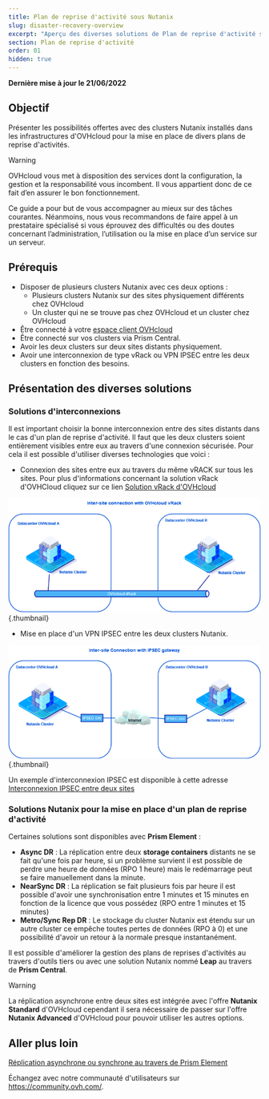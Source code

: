 ```yaml
---
title: Plan de reprise d'activité sous Nutanix
slug: disaster-recovery-overview
excerpt: "Aperçu des diverses solutions de Plan de reprise d'activité sous Nutanix"
section: Plan de reprise d'activité
order: 01
hidden: true
---
```


**Dernière mise à jour le 21/06/2022**

## Objectif

Présenter les possibilités offertes avec des clusters Nutanix installés dans les infrastructures d'OVHcloud pour la mise en place de divers plans de reprise d'activités.

> [!warning]
> OVHcloud vous met à disposition des services dont la configuration, la gestion et la responsabilité vous incombent. Il vous appartient donc de ce fait d’en assurer le bon fonctionnement.
>
> Ce guide a pour but de vous accompagner au mieux sur des tâches courantes. Néanmoins, nous vous recommandons de faire appel à un prestataire spécialisé si vous éprouvez des difficultés ou des doutes concernant l’administration, l’utilisation ou la mise en place d’un service sur un serveur.
>

## Prérequis

- Disposer de plusieurs clusters Nutanix avec ces deux options :
    + Plusieurs clusters Nutanix sur des sites physiquement différents chez OVHcloud
    + Un cluster qui ne se trouve pas chez OVHcloud et un cluster chez OVHcloud
- Être connecté à votre [espace client OVHcloud](https://www.ovh.com/auth/?action=gotomanager&from=https://www.ovh.com/fr/&ovhSubsidiary=fr)
- Être connecté sur vos clusters via Prism Central.
- Avoir les deux clusters sur deux sites distants physiquement.
- Avoir une interconnexion de type vRack ou VPN IPSEC entre les deux clusters en fonction des besoins.

## Présentation des diverses solutions

### Solutions d'interconnexions 

Il est important choisir la bonne interconnexion entre des sites distants dans le cas d'un plan de reprise d'activité. Il faut que les deux clusters soient entièrement visibles entre eux au travers d'une connexion sécurisée. Pour cela il est possible d'utiliser diverses technologies que voici :

* Connexion des sites entre eux au travers du même vRACK sur tous les sites. Pour plus d'informations concernant la solution vRack d'OVHCloud cliquez sur ce lien [Solution vRack d'OVHcloud](https://www.ovh.com/fr/solutions/vrack/) 

![Interconnection with vRACK diagram](images/vrackinterconnection.png){.thumbnail}

* Mise en place d'un VPN IPSEC entre les deux clusters Nutanix. 

![Interconnection with IPSEC diagram](images/ipsecinterconnection.png){.thumbnail}

Un exemple d'interconnexion IPSEC est disponible à cette adresse [Interconnexion IPSEC entre deux sites](https://docs.ovh.com/fr/nutanix/ipsec-interconnection/)

### Solutions Nutanix pour la mise en place d'un plan de reprise d'activité

Certaines solutions sont disponibles avec **Prism Element** :

* **Async DR** : La réplication entre deux **storage containers** distants ne se fait qu'une fois par heure, si un problème survient il est possible de perdre une heure de données (RPO 1 heure) mais le redémarrage peut se faire manuellement dans la minute.
* **NearSync DR** : La réplication se fait plusieurs fois par heure il est possible d'avoir une synchronisation entre 1 minutes et 15 minutes en fonction de la licence que vous possédez (RPO entre 1 minutes et 15 minutes)
* **Metro/Sync Rep DR** : Le stockage du cluster Nutanix est étendu sur un autre cluster ce empêche toutes pertes de données (RPO à 0) et une possibilité d'avoir un retour à la normale presque instantanément.

Il est possible d'améliorer la gestion des plans de reprises d'activités au travers d'outils tiers ou avec une solution Nutanix nommé **Leap** au travers de **Prism Central**.

> [!warning]
> La réplication asynchrone entre deux sites est intégrée avec l'offre **Nutanix Standard** d'OVHcloud cependant il sera nécessaire de passer sur l'offre **Nutanix Advanced** d'OVHcloud pour pouvoir utiliser les autres options.


## Aller plus loin

[Réplication asynchrone ou synchrone au travers de Prism Element](https://docs.ovh.com/fr/nutanix/prism-element-nutanix-replication/)


Échangez avec notre communauté d'utilisateurs sur <https://community.ovh.com/>.


